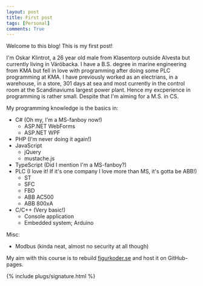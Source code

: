 ```yaml
---
layout: post
title: First post
tags: [Personal]
comments: True
---
```

Welcome to this blog! This is my first post!

I'm Oskar Klintrot, a 26 year old male from Klasentorp outside Alvesta but currently living in Väröbacka. I have a B.S. degree in marine engineering from KMA but fell in love with programming after doing some PLC programming at KMA. I have previously worked as an electrians, in a warehouse, in a store, 301 days at sea and most currently in the control room at the Scandinaviums largest power plant. Hence my excperience in programming is rather small. Despite that I'm aiming for a M.S. in CS.

My programming knowledge is the basics in:

* C# (Oh my, I'm a MS-fanboy now!)
  - ASP.NET WebForms
  - ASP.NET WPF
* PHP (I'm never doing it again!)
* JavaScript
  - jQuery
  - mustache.js
* TypeScript (Did I mention I'm a MS-fanboy?)
* PLC (I love it! If it's one company I love more than MS, it's gotta be ABB!)
  - ST
  - SFC
  - FBD
  - ABB AC500
  - ABB 800xA
* C/C++ (Very basic!)
  - Console application
  - Embedded system; Arduino

Misc:

* Modbus (kinda neat, almost no security at all though)

My aim with this course is to rebuild [figurkoder.se](http://figurkoder.se) and host it on GitHub-pages.

{% include plugs/signature.html %}  
